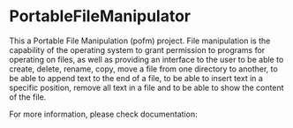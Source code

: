 # PortableFileManipulator
This a Portable File Manipulation (pofm) project. File manipulation is the capability of the operating system to grant permission to programs for operating on files, as well as providing an interface to the user to be able to create, delete, rename, copy, move a file from one directory to another, to be able to append text to the end of a file, to be able to insert text in a specific position, remove all text in a file and to be able to show the content of the file. 

For more information, please check documentation:

